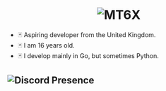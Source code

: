 <h1 align="center"><img src="https://github.com/mt6x/mt6x/blob/main/standard.gif" alt="MT6X"></h1>

- 🃏 Aspiring developer from the United Kingdom.
- 🃏 I am 16 years old.
- 🃏 I develop mainly in Go, but sometimes Python.

<h2 align="centre">
  <img src="https://lanyard.cnrad.dev/api/1096157680567062548" alt="Discord Presence">
</h2>
